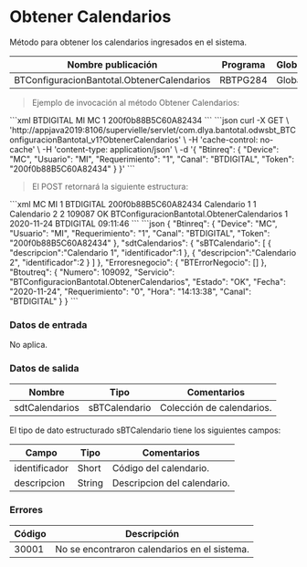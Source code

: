 # Obtener Calendarios 

Método para obtener los calendarios ingresados en el sistema. 

Nombre publicación | Programa | Global/País 
--------- | ----------- | ----------- 
BTConfiguracionBantotal.ObtenerCalendarios | RBTPG284 | Global 

> Ejemplo de invocación al método Obtener Calendarios: 

<code-group> 
<code-block title="XML" active> 
```xml 
<soapenv:Envelope xmlns:soapenv="http://schemas.xmlsoap.org/soap/envelope/" xmlns:bts="http://uy.com.dlya.bantotal/BTSOA/"> 
   <soapenv:Header/> 
   <soapenv:Body> 
      <bts:BTConfiguracionBantotal.ObtenerCalendarios> 
         <bts:Btinreq> 
            <bts:Canal>BTDIGITAL</bts:Canal> 
            <bts:Usuario>MI</bts:Usuario> 
            <bts:Device>MC</bts:Device> 
            <bts:Requerimiento>1</bts:Requerimiento> 
            <bts:Token>200f0b88B5C60A82434</bts:Token> 
         </bts:Btinreq> 
      </bts:BTConfiguracionBantotal.ObtenerCalendarios> 
   </soapenv:Body> 
</soapenv:Envelope> 
``` 
</code-block> 

<code-block title="JSON"> 
```json 
curl -X GET \ 
   'http://appjava2019:8106/supervielle/servlet/com.dlya.bantotal.odwsbt_BTConfiguracionBantotal_v1?ObtenerCalendarios' \ 
   -H 'cache-control: no-cache' \ 
   -H 'content-type: application/json' \ 
   -d '{ 
   "Btinreq": { 
        "Device": "MC", 
        "Usuario": "MI", 
        "Requerimiento": "1", 
        "Canal": "BTDIGITAL", 
        "Token": "200f0b88B5C60A82434" 
    } 
}' 
``` 
</code-block> 
</code-group> 

> El POST retornará la siguiente estructura: 

<code-group> 
<code-block title="XML" active> 
```xml 
<SOAP-ENV:Envelope xmlns:SOAP-ENV="http://schemas.xmlsoap.org/soap/envelope/" xmlns:xsd="http://www.w3.org/2001/XMLSchema" xmlns:SOAP-ENC="http://schemas.xmlsoap.org/soap/encoding/" xmlns:xsi="http://www.w3.org/2001/XMLSchema-instance"> 
   <SOAP-ENV:Body> 
      <BTConfiguracionBantotal.ObtenerCalendariosResponse xmlns="http://uy.com.dlya.bantotal/BTSOA/"> 
         <Btinreq> 
            <Device>MC</Device> 
            <Usuario>MI</Usuario> 
            <Requerimiento>1</Requerimiento> 
            <Canal>BTDIGITAL</Canal> 
            <Token>200f0b88B5C60A82434</Token> 
         </Btinreq> 
         <sdtCalendarios> 
            <sBTCalendario> 
               <descripcion>Calendario 1</descripcion> 
               <identificador>1</identificador> 
            </sBTCalendario> 
            <sBTCalendario> 
               <descripcion>Calendario 2</descripcion> 
               <identificador>2</identificador> 
            </sBTCalendario> 
         </sdtCalendarios> 
         <Erroresnegocio></Erroresnegocio> 
         <Btoutreq> 
            <Numero>109087</Numero> 
            <Estado>OK</Estado> 
            <Servicio>BTConfiguracionBantotal.ObtenerCalendarios</Servicio> 
            <Requerimiento>1</Requerimiento> 
            <Fecha>2020-11-24</Fecha> 
            <Canal>BTDIGITAL</Canal> 
            <Hora>09:11:46</Hora> 
         </Btoutreq> 
      </BTConfiguracionBantotal.ObtenerCalendariosResponse> 
   </SOAP-ENV:Body> 
</SOAP-ENV:Envelope> 
``` 
</code-block> 

<code-block title="JSON"> 
```json 
{ 
    "Btinreq": { 
        "Device": "MC", 
        "Usuario": "MI", 
        "Requerimiento": "1", 
        "Canal": "BTDIGITAL", 
        "Token": "200f0b88B5C60A82434" 
    }, 
    "sdtCalendarios": { 
		"sBTCalendario": [ 
			{ 
				"descripcion":"Calendario 1", 
				"identificador":1 
			}, 
			{ 
				"descripcion":"Calendario 2", 
				"identificador":2 
			} 
		] 
    }, 
    "Erroresnegocio": { 
        "BTErrorNegocio": [] 
    }, 
    "Btoutreq": { 
        "Numero": 109092, 
        "Servicio": "BTConfiguracionBantotal.ObtenerCalendarios", 
        "Estado": "OK", 
        "Fecha": "2020-11-24", 
        "Requerimiento": "0", 
        "Hora": "14:13:38", 
        "Canal": "BTDIGITAL" 
    } 
} 
``` 
</code-block> 
</code-group> 

### Datos de entrada 

No aplica. 

### Datos de salida 

Nombre | Tipo | Comentarios 
--------- | ----------- | ----------- 
sdtCalendarios | sBTCalendario | Colección de calendarios. 

El tipo de dato estructurado sBTCalendario tiene los siguientes campos: 

Campo | Tipo | Comentarios 
--------- | ----------- | ----------- 
identificador | Short | Código del calendario. 
descripcion | String | Descripcion del calendario. 

### Errores 

Código | Descripción 
--------- | ----------- 
30001 | No se encontraron calendarios en el sistema. 

 
